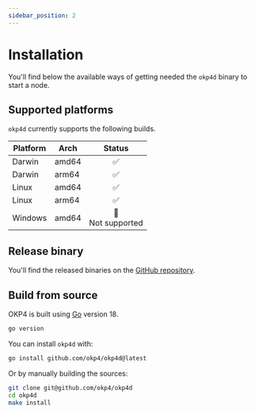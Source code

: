 ```yaml
---
sidebar_position: 2
---
```


# Installation

You'll find below the available ways of getting needed the `okp4d` binary to start a node.

## Supported platforms

`okp4d` currently supports the following builds.

| **Platform** | **Arch** |       **Status**       |
|--------------|----------|:----------------------:|
| Darwin       | amd64    |           ✅            |
| Darwin       | arm64    |           ✅            |
| Linux        | amd64    |           ✅            |
| Linux        | arm64    |           ✅            |
| Windows      | amd64    | ️🚫<br/> Not supported |

## Release binary

You'll find the released binaries on the [GitHub repository](https://github.com/okp4/okp4d/releases).

## Build from source

OKP4 is built using [Go](https://go.dev/dl/) version 18.

```sh
go version
```

You can install `okp4d` with:

```sh
go install github.com/okp4/okp4d@latest
```

Or by manually building the sources:

```sh
git clone git@github.com/okp4/okp4d
cd okp4d
make install
```
